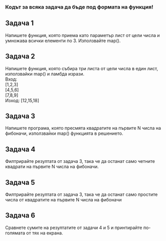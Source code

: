 ### Кодът за всяка задача да бъде под формата на функция!

## Задача 1
Напишете функция, която приема като параметър лист от цели числа и умножава всички елементи по 3. Използвайте map().

## Задача 2
Напишете функция, която събира три листа от цели числа в един лист, използвайки map() и ламбда изрази.<br>
Вход:<br>
[1,2,3]<br>
[4,5,6]<br>
[7,8,9]<br>
Изход: [12,15,18]

## Задача 3
Напишете програма, която пресмята квадратите на първите N числа на фибоначи, използвайки map() функцията в решението.

## Задача 4
Филтрирайте резултата от задача 3, така че да останат само четните квадрати на първите N числа на фибоначи.

## Задача 5
Филтрирайте резултата от задача 3, така че да останат само простите числа от квадратите на първите N числа на фибоначи

## Задача 6
Сравнете сумите на резултатите от задачи 4 и 5 и принтирайте по-голямата от тях на екрана.